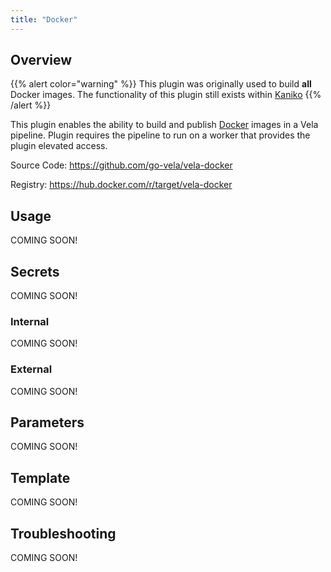 ```yaml
---
title: "Docker"
---
```


## Overview

{{% alert color="warning" %}}
This plugin was originally used to build **all** Docker images. The functionality of this plugin still exists within [Kaniko](/docs/plugins/pipeline/registry/kaniko)
{{% /alert %}}

This plugin enables the ability to build and publish [Docker](https://www.docker.com/) images in a Vela pipeline. Plugin requires the pipeline to run on a worker that provides the plugin elevated access. 

Source Code: https://github.com/go-vela/vela-docker

Registry: https://hub.docker.com/r/target/vela-docker

## Usage

COMING SOON!

## Secrets

COMING SOON!

### Internal

COMING SOON!

### External

COMING SOON!

## Parameters

COMING SOON!

## Template

COMING SOON!

## Troubleshooting

COMING SOON!